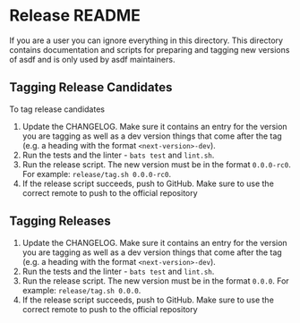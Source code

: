 # Release README

If you are a user you can ignore everything in this directory. This directory
contains documentation and scripts for preparing and tagging new versions of
asdf and is only used by asdf maintainers.

## Tagging Release Candidates

To tag release candidates
1. Update the CHANGELOG. Make sure it contains an entry for the version you are
tagging as well as a dev version things that come after the tag (e.g. a heading
with the format `<next-version>-dev`).
2. Run the tests and the linter - `bats test` and `lint.sh`.
3. Run the release script. The new version must be in the format `0.0.0-rc0`.
For example: `release/tag.sh 0.0.0-rc0`.
4. If the release script succeeds, push to GitHub. Make sure to use the correct
remote to push to the official repository

## Tagging Releases

1. Update the CHANGELOG. Make sure it contains an entry for the version you are
tagging as well as a dev version things that come after the tag (e.g. a heading
with the format `<next-version>-dev`).
2. Run the tests and the linter - `bats test` and `lint.sh`.
3. Run the release script. The new version must be in the format `0.0.0`. For
example: `release/tag.sh 0.0.0`.
4. If the release script succeeds, push to GitHub. Make sure to use the correct
remote to push to the official repository
